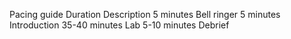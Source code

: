 Pacing guide
Duration
Description
5 minutes
Bell ringer
5 minutes
Introduction
35-40 minutes
Lab
5-10 minutes
Debrief

